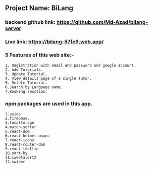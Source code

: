 ## Project Name: BiLang

### backend github link: https://github.com/Md-Azad/bilang-server

### Live link: https://bilang-57fe9.web.app/

### 5 Features of this web site:-

    1. Registration with email and password and google account.
    2. Add Tutorials.
    3. Update Tutorial.
    4. View details page of a single Tutor.
    5. Delete Tutorial.
    6.Search by Language name.
    7.Booking sesstion.

### npm packages are used in this app.

    1.axios
    2.firebase,
    3.localforage
    4.match-sorter
    5.react-dom
    6.react-helmet-async
    7.react-icons
    8.react-router-dom
    9.react-tooltip
    10.sort-by
    11.sweetalert2
    12.swiper
